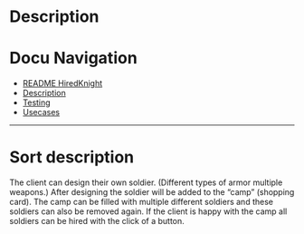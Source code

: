 # Description


# Docu Navigation <!-- omit in toc -->
- [README HiredKnight](README.md) 
- [Description](description.md)
- [Testing](testing.md)
- [Usecases](usecases.md)
----------------------------------------------------------------------------------
 # Sort description
The client can design their own soldier. (Different types of armor multiple weapons.) After designing the soldier will be added to the “camp” (shopping card). 
The camp can be filled with multiple different soldiers and these soldiers can also be removed again.
If the client is happy with the camp all soldiers can be hired with the click of a button.